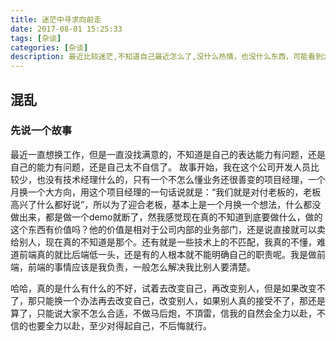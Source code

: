 ```yaml
---
title: 迷茫中寻求向前走
date: 2017-08-01 15:25:33
tags: [杂谈]
categories: [杂谈]
description: 最近比较迷茫,不知道自己最近怎么了,没什么热情，也没什么东西，可能看到太多和自己想象不太一样的事
---
```


## 混乱

### 先说一个故事

最近一直想换工作，但是一直没找满意的，不知道是自己的表达能力有问题，还是自己的能力有问题，还是自己太不自信了。
故事开始，我在这个公司开发人员比较少，也没有技术经理什么的，只有一个不怎么懂业务还很善变的项目经理，一个月换一个大方向，用这个项目经理的一句话说就是：“我们就是对付老板的，老板高兴了什么都好说”，所以为了迎合老板，基本上是一个月换一个想法，什么都没做出来，都是做一个demo就断了，然我感觉现在真的不知道到底要做什么，做的这个东西有价值吗？他的价值是相对于公司内部的业务部门，还是说直接就可以卖给别人，现在真的不知道是那个。还有就是一些技术上的不匹配，我真的不懂，难道前端真的就比后端低一头，还是有的人根本就不能明确自己的职责呢。我是做前端，前端的事情应该是我负责，一般怎么解决我比别人要清楚。

哈哈，真的是什么有什么的不好，试着去改变自己，再改变别人，但是如果改变不了，那只能换一个办法再去改变自己，改变别人，如果别人真的接受不了，那还是算了，只能说大家不怎么合适，不做马后炮，不頂雷，信我的自然会全力以赴，不信的也要全力以赴，至少对得起自己，不后悔就行。